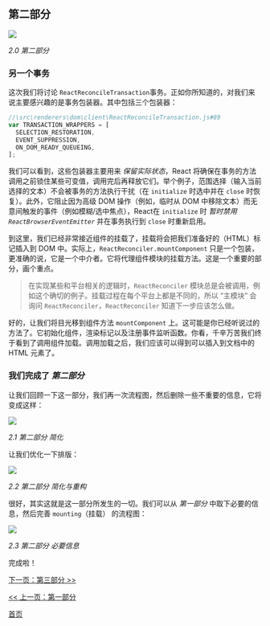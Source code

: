 ## 第二部分

[![](https://twisger.github.io/Under-the-hood-ReactJS/stack/images/2/part-2.svg)](https://twisger.github.io/Under-the-hood-ReactJS/stack/images/2/part-2.svg)

<em>2.0 第二部分</em>

### 另一个事务

这次我们将讨论 `ReactReconcileTransaction`事务。正如你所知道的，对我们来说主要感兴趣的是事务包装器。其中包括三个包装器：

```javascript
//\src\renderers\dom\client\ReactReconcileTransaction.js#89
var TRANSACTION_WRAPPERS = [
  SELECTION_RESTORATION,
  EVENT_SUPPRESSION,
  ON_DOM_READY_QUEUEING,
];
```

我们可以看到，这些包装器主要用来 *保留实际状态*，React 将确保在事务的方法调用之前锁住某些可变值，调用完后再释放它们。举个例子，范围选择（输入当前选择的文本）不会被事务的方法执行干扰（在 `initialize` 时选中并在 `close` 时恢复）。此外，它阻止因为高级 DOM 操作（例如，临时从 DOM 中移除文本）而无意间触发的事件（例如模糊/选中焦点），React在 `initialize` 时 *暂时禁用 `ReactBrowserEventEmitter`* 并在事务执行到 `close` 时重新启用。

到这里，我们已经非常接近组件的挂载了，挂载将会把我们准备好的（HTML）标记插入到 DOM 中。实际上，`ReactReconciler.mountComponent` 只是一个包装，更准确的说，它是一个中介者。它将代理组件模块的挂载方法。这是一个重要的部分，画个重点。

> 在实现某些和平台相关的逻辑时，`ReactReconciler` 模块总是会被调用，例如这个确切的例子。挂载过程在每个平台上都是不同的，所以 “主模块” 会询问 `ReactReconciler`，`ReactReconciler` 知道下一步应该怎么做。

好的，让我们将目光移到组件方法 `mountComponent` 上。这可能是你已经听说过的方法了。它初始化组件，渲染标记以及注册事件监听函数。你看，千辛万苦我们终于看到了调用组件加载。调用加载之后，我们应该可以得到可以插入到文档中的 HTML 元素了。


### 我们完成了 *第二部分*


让我们回顾一下这一部分，我们再一次流程图，然后删除一些不重要的信息，它将变成这样：

[![](https://twisger.github.io/Under-the-hood-ReactJS/stack/images/2/part-2-A.svg)](https://twisger.github.io/Under-the-hood-ReactJS/stack/images/2/part-2-A.svg)

<em>2.1 第二部分 简化</em>

让我们优化一下排版：

[![](https://twisger.github.io/Under-the-hood-ReactJS/stack/images/2/part-2-B.svg)](https://twisger.github.io/Under-the-hood-ReactJS/stack/images/2/part-2-B.svg)

<em>2.2 第二部分 简化与重构</em>

很好，其实这就是这一部分所发生的一切。我们可以从 *第一部分* 中取下必要的信息，然后完善 `mounting`（挂载） 的流程图：

[![](https://twisger.github.io/Under-the-hood-ReactJS/stack/images/2/part-2-C.svg)](https://twisger.github.io/Under-the-hood-ReactJS/stack/images/2/part-2-C.svg)

<em>2.3 第二部分 必要信息</em>

完成啦！

[下一页：第三部分 >>](./Part-3.md)

[<< 上一页：第一部分](./Part-1.md)

[首页](./README.md)

